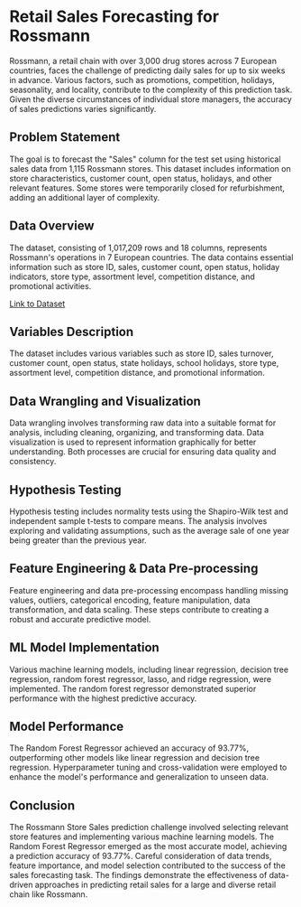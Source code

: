 # Retail Sales Forecasting for Rossmann

Rossmann, a retail chain with over 3,000 drug stores across 7 European countries, faces the challenge of predicting daily sales for up to six weeks in advance. Various factors, such as promotions, competition, holidays, seasonality, and locality, contribute to the complexity of this prediction task. Given the diverse circumstances of individual store managers, the accuracy of sales predictions varies significantly.

## Problem Statement

The goal is to forecast the "Sales" column for the test set using historical sales data from 1,115 Rossmann stores. This dataset includes information on store characteristics, customer count, open status, holidays, and other relevant features. Some stores were temporarily closed for refurbishment, adding an additional layer of complexity.

## Data Overview

The dataset, consisting of 1,017,209 rows and 18 columns, represents Rossmann's operations in 7 European countries. The data contains essential information such as store ID, sales, customer count, open status, holiday indicators, store type, assortment level, competition distance, and promotional activities.

[Link to Dataset](https://www.kaggle.com/competitions/rossmann-store-sales/data)

## Variables Description

The dataset includes various variables such as store ID, sales turnover, customer count, open status, state holidays, school holidays, store type, assortment level, competition distance, and promotional information.

## Data Wrangling and Visualization

Data wrangling involves transforming raw data into a suitable format for analysis, including cleaning, organizing, and transforming data. Data visualization is used to represent information graphically for better understanding. Both processes are crucial for ensuring data quality and consistency.

## Hypothesis Testing

Hypothesis testing includes normality tests using the Shapiro-Wilk test and independent sample t-tests to compare means. The analysis involves exploring and validating assumptions, such as the average sale of one year being greater than the previous year.

## Feature Engineering & Data Pre-processing

Feature engineering and data pre-processing encompass handling missing values, outliers, categorical encoding, feature manipulation, data transformation, and data scaling. These steps contribute to creating a robust and accurate predictive model.

## ML Model Implementation

Various machine learning models, including linear regression, decision tree regression, random forest regressor, lasso, and ridge regression, were implemented. The random forest regressor demonstrated superior performance with the highest predictive accuracy.

## Model Performance

The Random Forest Regressor achieved an accuracy of 93.77%, outperforming other models like linear regression and decision tree regression. Hyperparameter tuning and cross-validation were employed to enhance the model's performance and generalization to unseen data.

## Conclusion

The Rossmann Store Sales prediction challenge involved selecting relevant store features and implementing various machine learning models. The Random Forest Regressor emerged as the most accurate model, achieving a prediction accuracy of 93.77%. Careful consideration of data trends, feature importance, and model selection contributed to the success of the sales forecasting task. The findings demonstrate the effectiveness of data-driven approaches in predicting retail sales for a large and diverse retail chain like Rossmann.
